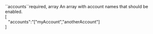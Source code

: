 <tr><td>``accounts``</td><td>required, array</td>
<td>An array with account names that should be enabled.<br/>
<td> [
  <div style="padding-left:10px;">"accounts":"["myAccount","anotherAccount"]</div>
  ]</td>
<td></td>
</tr>

 